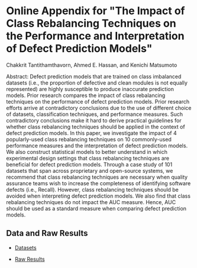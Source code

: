 # Online Appendix for "The Impact of Class Rebalancing Techniques on the Performance and Interpretation of Defect Prediction Models"

Chakkrit Tantithamthavorn, Ahmed E. Hassan, and Kenichi Matsumoto

Abstract: Defect prediction models that are trained on class imbalanced datasets (i.e., the proportion of defective and clean modules is not equally represented) are highly susceptible to produce inaccurate prediction models.
Prior research compares the impact of class rebalancing techniques on the performance of defect prediction models.
Prior research efforts arrive at contradictory conclusions due to the use of different choice of datasets, classification techniques, and performance measures.
Such contradictory conclusions make it hard to derive practical guidelines for whether class rebalancing techniques should be applied in the context of defect prediction models.
In this paper, we investigate the impact of 4 popularly-used class rebalancing techniques on 10 commonly-used performance measures and the interpretation of defect prediction models.
We also construct statistical models to better understand in which experimental design settings that class rebalancing techniques are beneficial for defect prediction models.
Through a case study of 101 datasets that span across proprietary and open-source systems, we recommend that class rebalancing techniques are necessary when quality assurance teams wish to increase the completeness of identifying software defects (i.e., Recall).
However, class rebalancing techniques should be avoided when interpreting defect prediction models.
We also find that class rebalancing techniques do not impact the AUC measure.
Hence, AUC should be used as a standard measure when comparing defect prediction models.

## Data and Raw Results

- [Datasets](https://github.com/software-analytics/DefectData)

- [Raw Results](https://github.com/SAILResearch/rebalancing-techniques-pitfalls/blob/master/raw-auc.csv)